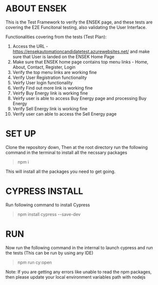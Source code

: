 # ABOUT ENSEK

This is the Test Framework to verify the ENSEK page, and these tests are covering the E2E Funcitonal testing, also validating the User Interface.

Functionalities covering from the tests (Test Plan):

1. Access the URL - https://ensekautomationcandidatetest.azurewebsites.net/ and make sure that User is landed on the ENSEK Home Page
2. Make sure that ENSEK home page contains top menu links - Home, About, Contact, Register, Login
3. Verify the top menu links are working fine
4. Verify User Registration functionality
5. Veirfy User login functionality
6. Verify Find out more link is working fine
7. Veirfy Buy Energy link is working fine
8. Veirfy user is able to access Buy Energy page and processing Buy Energy
9. Verify Sell Energy link is working fine
10. Verify user can able to access the Sell Energy page

# SET UP

Clone the repository down, Then at the root directory run the following command in the terminal to install all the necssary packages

> npm i

This will install all the packages you need to get going.

# CYPRESS INSTALL

Run following command to install Cypress

> npm install cypress --save-dev


# RUN

Now run the following command in the internal to launch cypress and run the tests (This can be run by using any IDE)

> npm run cy:open

Note: If you are getting any errors like unable to read the npm packages, then please update your local environment variables path with nodejs
